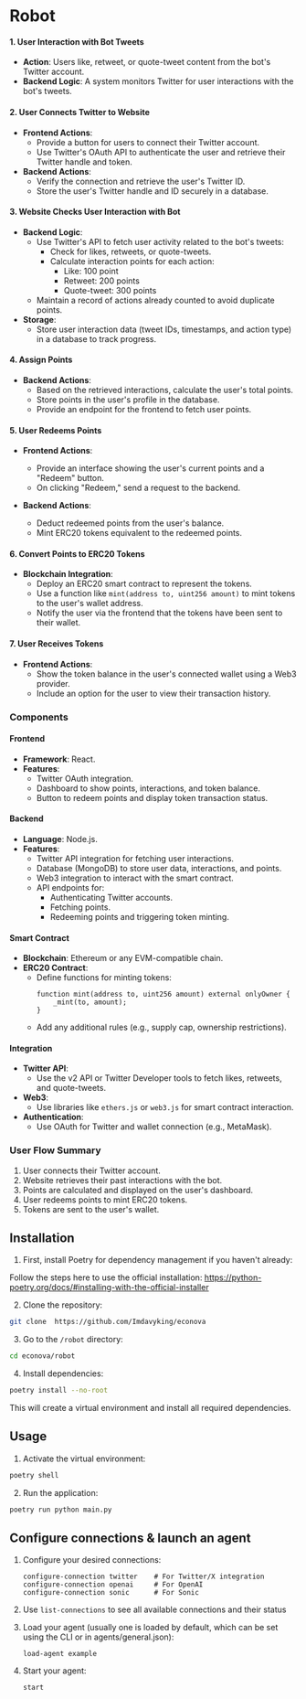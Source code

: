 # Robot

#### **1. User Interaction with Bot Tweets**

- **Action**: Users like, retweet, or quote-tweet content from the bot's Twitter account.
- **Backend Logic**: A system monitors Twitter for user interactions with the bot's tweets.

#### **2. User Connects Twitter to Website**

- **Frontend Actions**:
  - Provide a button for users to connect their Twitter account.
  - Use Twitter's OAuth API to authenticate the user and retrieve their Twitter handle and token.
- **Backend Actions**:
  - Verify the connection and retrieve the user's Twitter ID.
  - Store the user's Twitter handle and ID securely in a database.

#### **3. Website Checks User Interaction with Bot**

- **Backend Logic**:
  - Use Twitter's API to fetch user activity related to the bot's tweets:
    - Check for likes, retweets, or quote-tweets.
    - Calculate interaction points for each action:
      - Like: 100 point
      - Retweet: 200 points
      - Quote-tweet: 300 points
  - Maintain a record of actions already counted to avoid duplicate points.
- **Storage**:
  - Store user interaction data (tweet IDs, timestamps, and action type) in a database to track progress.

#### **4. Assign Points**

- **Backend Actions**:
  - Based on the retrieved interactions, calculate the user's total points.
  - Store points in the user's profile in the database.
  - Provide an endpoint for the frontend to fetch user points.

#### **5. User Redeems Points**

- **Frontend Actions**:

  - Provide an interface showing the user's current points and a "Redeem" button.
  - On clicking "Redeem," send a request to the backend.

- **Backend Actions**:
  - Deduct redeemed points from the user's balance.
  - Mint ERC20 tokens equivalent to the redeemed points.

#### **6. Convert Points to ERC20 Tokens**

- **Blockchain Integration**:
  - Deploy an ERC20 smart contract to represent the tokens.
  - Use a function like `mint(address to, uint256 amount)` to mint tokens to the user's wallet address.
  - Notify the user via the frontend that the tokens have been sent to their wallet.

#### **7. User Receives Tokens**

- **Frontend Actions**:
  - Show the token balance in the user's connected wallet using a Web3 provider.
  - Include an option for the user to view their transaction history.

### **Components**

#### **Frontend**

- **Framework**: React.
- **Features**:
  - Twitter OAuth integration.
  - Dashboard to show points, interactions, and token balance.
  - Button to redeem points and display token transaction status.

#### **Backend**

- **Language**: Node.js.
- **Features**:
  - Twitter API integration for fetching user interactions.
  - Database (MongoDB) to store user data, interactions, and points.
  - Web3 integration to interact with the smart contract.
  - API endpoints for:
    - Authenticating Twitter accounts.
    - Fetching points.
    - Redeeming points and triggering token minting.

#### **Smart Contract**

- **Blockchain**: Ethereum or any EVM-compatible chain.
- **ERC20 Contract**:
  - Define functions for minting tokens:
    ```solidity
    function mint(address to, uint256 amount) external onlyOwner {
        _mint(to, amount);
    }
    ```
  - Add any additional rules (e.g., supply cap, ownership restrictions).

#### **Integration**

- **Twitter API**:
  - Use the v2 API or Twitter Developer tools to fetch likes, retweets, and quote-tweets.
- **Web3**:
  - Use libraries like `ethers.js` or `web3.js` for smart contract interaction.
- **Authentication**:
  - Use OAuth for Twitter and wallet connection (e.g., MetaMask).

### **User Flow Summary**

1. User connects their Twitter account.
2. Website retrieves their past interactions with the bot.
3. Points are calculated and displayed on the user's dashboard.
4. User redeems points to mint ERC20 tokens.
5. Tokens are sent to the user's wallet.

## Installation

1. First, install Poetry for dependency management if you haven't already:

Follow the steps here to use the official installation: https://python-poetry.org/docs/#installing-with-the-official-installer

2. Clone the repository:

```bash
git clone  https://github.com/Imdavyking/econova
```

3. Go to the `/robot` directory:

```bash
cd econova/robot
```

4. Install dependencies:

```bash
poetry install --no-root
```

This will create a virtual environment and install all required dependencies.

## Usage

1. Activate the virtual environment:

```bash
poetry shell
```

2. Run the application:

```bash
poetry run python main.py
```

## Configure connections & launch an agent

1. Configure your desired connections:

   ```
   configure-connection twitter    # For Twitter/X integration
   configure-connection openai     # For OpenAI
   configure-connection sonic      # For Sonic
   ```

2. Use `list-connections` to see all available connections and their status

3. Load your agent (usually one is loaded by default, which can be set using the CLI or in agents/general.json):

   ```
   load-agent example
   ```

4. Start your agent:
   ```
   start
   ```
